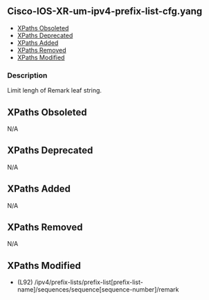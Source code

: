 ## Cisco-IOS-XR-um-ipv4-prefix-list-cfg.yang

- [XPaths Obsoleted](#xpaths-obsoleted)
- [XPaths Deprecated](#xpaths-deprecated)
- [XPaths Added](#xpaths-added)
- [XPaths Removed](#xpaths-removed)
- [XPaths Modified](#xpaths-modified)

### Description

Limit lengh of Remark leaf string.

## XPaths Obsoleted

N/A

## XPaths Deprecated

N/A

## XPaths Added

N/A

## XPaths Removed

N/A

## XPaths Modified

- (L92)	/ipv4/prefix-lists/prefix-list[prefix-list-name]/sequences/sequence[sequence-number]/remark

